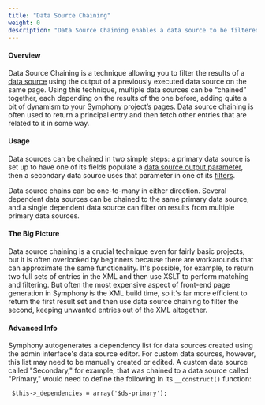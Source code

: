 ```yaml
---
title: "Data Source Chaining"
weight: 0
description: "Data Source Chaining enables a data source to be filtered using the results provided by another data source."
---
```


#### Overview

Data Source Chaining is a technique allowing you to filter the results of a <a rel="concept" href="data-sources">data source</a> using the output of a previously executed data source on the same page. Using this technique, multiple data sources can be “chained” together, each depending on the results of the one before, adding quite a bit of dynamism to your Symphony project’s <a rel="concept">pages</a>. Data source chaining is often used to return a principal entry and then fetch other entries that are related to it in some way.

#### Usage

Data sources can be chained in two simple steps: a primary data source is set up to have one of its fields populate a <a rel="concept" href="data-source-output-parameters">data source output parameter</a>, then a secondary data source uses that parameter in one of its <a rel="concept" href="data-source-filters">filters</a>.

Data source chains can be one-to-many in either direction. Several dependent data sources can be chained to the same primary data source, and a single dependent data source can filter on results from multiple primary data sources.

#### The Big Picture

Data source chaining is a crucial technique even for fairly basic projects, but it is often overlooked by beginners because there are workarounds that can approximate the same functionality. It's possible, for example, to return two full sets of entries in the <a rel="concept">XML</a> and then use <a rel="concept">XSLT</a> to perform matching and filtering. But often the most expensive aspect of front-end page generation in Symphony is the XML build time, so it's far more efficient to return the first result set and then use data source chaining to filter the second, keeping unwanted entries out of the XML altogether.

#### Advanced Info

Symphony autogenerates a dependency list for data sources created using the admin interface's data source editor. For custom data sources, however, this list may need to be manually created or edited. A custom data source called "Secondary," for example, that was chained to a data source called "Primary," would need to define the following In its `__construct()` function:

<pre><code> $this->_dependencies = array('$ds-primary');</code></pre>
